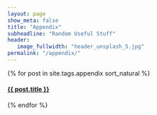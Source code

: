 ```yaml
---
layout: page
show_meta: false
title: "Appendix"
subheadline: "Random Useful Stuff"
header:
   image_fullwidth: "header_unsplash_5.jpg"
permalink: "/appendix/"
---
```

<div>
    {% for post in site.tags.appendix sort_natural %}
    <h4><a href="{{ site.url }}{{ site.baseurl }}{{ post.url }}">{{ post.title }}</a></h4>
    {% endfor %}
</div>